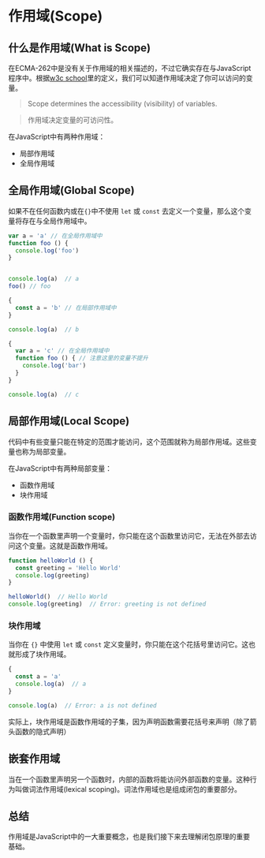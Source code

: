 # 作用域(Scope)

## 什么是作用域(What is Scope)

在ECMA-262中是没有关于作用域的相关描述的，不过它确实存在与JavaScript程序中。根据[w3c school](https://www.w3schools.com/js/js_scope.asp)里的定义，我们可以知道作用域决定了你可以访问的变量。

> Scope determines the accessibility (visibility) of variables.

> 作用域决定变量的可访问性。

在JavaScript中有两种作用域：

* 局部作用域
* 全局作用域

## 全局作用域(Global Scope)

如果不在任何函数内或在`{}`中不使用 `let` 或 `const` 去定义一个变量，那么这个变量将存在与全局作用域中。

```js
var a = 'a' // 在全局作用域中
function foo () {
  console.log('foo')
}


console.log(a)  // a
foo() // foo

{
  const a = 'b' // 在局部作用域中
}

console.log(a)  // b

{
  var a = 'c' // 在全局作用域中
  function foo () { // 注意这里的变量不提升
    console.log('bar')
  }
}

console.log(a)  // c
```

## 局部作用域(Local Scope)

代码中有些变量只能在特定的范围才能访问，这个范围就称为局部作用域。这些变量也称为局部变量。

在JavaScript中有两种局部变量：

* 函数作用域
* 块作用域

### 函数作用域(Function scope)

当你在一个函数里声明一个变量时，你只能在这个函数里访问它，无法在外部去访问这个变量。这就是函数作用域。

```js
function helloWorld () {
  const greeting = 'Hello World'
  console.log(greeting)
}

helloWorld()  // Hello World
console.log(greeting)  // Error: greeting is not defined
```

### 块作用域

当你在 `{}` 中使用 `let` 或 `const` 定义变量时，你只能在这个花括号里访问它。这也就形成了块作用域。

```js
{
  const a = 'a'
  console.log(a)  // a
}

console.log(a)  // Error: a is not defined
```

实际上，块作用域是函数作用域的子集，因为声明函数需要花括号来声明（除了箭头函数的隐式声明）

## 嵌套作用域

当在一个函数里声明另一个函数时，内部的函数将能访问外部函数的变量。这种行为叫做词法作用域(lexical scoping)。词法作用域也是组成闭包的重要部分。

## 总结

作用域是JavaScript中的一大重要概念，也是我们接下来去理解闭包原理的重要基础。
